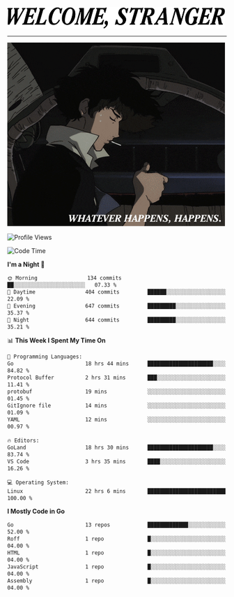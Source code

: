 <picture>
  <source media="(prefers-color-scheme: dark)" srcset="./headers/welcome_white.png">
  <img alt="WELCOME, STRANGER" src="./headers/welcome.png" width="500">
</picture>

<hr>

![Whatever happens, happens](./whatever_happens.gif)

![Profile Views](https://komarev.com/ghpvc/?username=darleet&color=blue)

<!--START_SECTION:waka-->
![Code Time](http://img.shields.io/badge/Code%20Time-112%20hrs%2013%20mins-blue)

**I'm a Night 🦉** 

```text
🌞 Morning                134 commits         ██░░░░░░░░░░░░░░░░░░░░░░░   07.33 % 
🌆 Daytime                404 commits         ██████░░░░░░░░░░░░░░░░░░░   22.09 % 
🌃 Evening                647 commits         █████████░░░░░░░░░░░░░░░░   35.37 % 
🌙 Night                  644 commits         █████████░░░░░░░░░░░░░░░░   35.21 % 
```


📊 **This Week I Spent My Time On** 

```text
💬 Programming Languages: 
Go                       18 hrs 44 mins      █████████████████████░░░░   84.82 % 
Protocol Buffer          2 hrs 31 mins       ███░░░░░░░░░░░░░░░░░░░░░░   11.41 % 
protobuf                 19 mins             ░░░░░░░░░░░░░░░░░░░░░░░░░   01.45 % 
GitIgnore file           14 mins             ░░░░░░░░░░░░░░░░░░░░░░░░░   01.09 % 
YAML                     12 mins             ░░░░░░░░░░░░░░░░░░░░░░░░░   00.97 % 

🔥 Editors: 
GoLand                   18 hrs 30 mins      █████████████████████░░░░   83.74 % 
VS Code                  3 hrs 35 mins       ████░░░░░░░░░░░░░░░░░░░░░   16.26 % 

💻 Operating System: 
Linux                    22 hrs 6 mins       █████████████████████████   100.00 % 
```

**I Mostly Code in Go** 

```text
Go                       13 repos            █████████████░░░░░░░░░░░░   52.00 % 
Roff                     1 repo              █░░░░░░░░░░░░░░░░░░░░░░░░   04.00 % 
HTML                     1 repo              █░░░░░░░░░░░░░░░░░░░░░░░░   04.00 % 
JavaScript               1 repo              █░░░░░░░░░░░░░░░░░░░░░░░░   04.00 % 
Assembly                 1 repo              █░░░░░░░░░░░░░░░░░░░░░░░░   04.00 % 
```




<!--END_SECTION:waka-->
